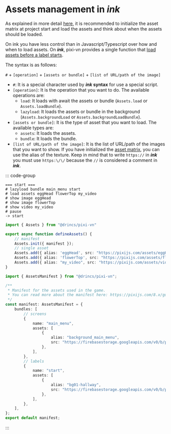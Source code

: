 # Assets management in *ink*

As explained in more detail [here](/start/assets-management.md), it is recommended to initialize the asset matrix at project start and load the assets and think about when the assets should be loaded.

On ink you have less control than in Javascript/Typescript over how and when to load assets. On ***ink***, pixi-vn provides a single function that [load assets before a label starts](/start/assets-management.md#load-assets-before-a-label-starts).

The syntax is as follows:

`#` + `[operation]` + `[assets or bundle]` + `[list of URL/path of the image]`

* `#`: It is a special character used by ***ink* syntax** for use a special script.
* `[operation]`: It is the operation that you want to do. The available operations are:
  * `load`: It loads with await the assets or bundle (`Assets.load` or `Assets.loadBundle`).
  * `lazyload`: It loads the assets or bundle in the background (`Assets.backgroundLoad` or `Assets.backgroundLoadBundle`).
* `[assets or bundle]`: It is the type of asset that you want to load. The available types are:
  * `assets`: It loads the assets.
  * `bundle`: It loads the bundle.
* `[list of URL/path of the image]`: It is the list of URL/path of the images that you want to show. If you have initialized the [asset matrix](/start/assets-management.md#initialize-the-asset-matrix-at-project-start), you can use the alias of the texture. Keep in mind that to write `https://` in ***ink*** you must use `https:\/\/` because the `//` is considered a comment in ***ink***.

::: code-group

```ink [ink/start.ink]
=== start ===
# lazyload bundle main_menu start
# load assets eggHead flowerTop my_video
# show image eggHead
# show image flowerTop
# show video my_video
# pause
-> start
```

```ts [utils/defineAssets.ts]
import { Assets } from "@drincs/pixi-vn"

export async function defineAssets() {
    // manifest
    Assets.init({ manifest });
    // single asset
    Assets.add({ alias: 'eggHead', src: "https://pixijs.com/assets/eggHead.png" })
    Assets.add({ alias: 'flowerTop', src: "https://pixijs.com/assets/flowerTop.png" })
    Assets.add({ alias: "my_video", src: "https://pixijs.com/assets/video.mp4" });
}
```

```ts [assets/manifest.ts]
import { AssetsManifest } from "@drincs/pixi-vn";

/**
 * Manifest for the assets used in the game.
 * You can read more about the manifest here: https://pixijs.com/8.x/guides/components/assets#loading-multiple-assets
 */
const manifest: AssetsManifest = {
    bundles: [
        // screens
        {
            name: "main_menu",
            assets: [
                {
                    alias: "background_main_menu",
                    src: "https://firebasestorage.googleapis.com/v0/b/pixi-vn.appspot.com/o/public%2Fmain-menu.webp?alt=media",
                },
            ],
        },
        // labels
        {
            name: "start",
            assets: [
                {
                    alias: "bg01-hallway",
                    src: "https://firebasestorage.googleapis.com/v0/b/pixi-vn.appspot.com/o/public%2Fbreakdown%2Fbg01-hallway.webp?alt=media",
                },
            ],
        },
    ],
};
export default manifest;
```

:::
